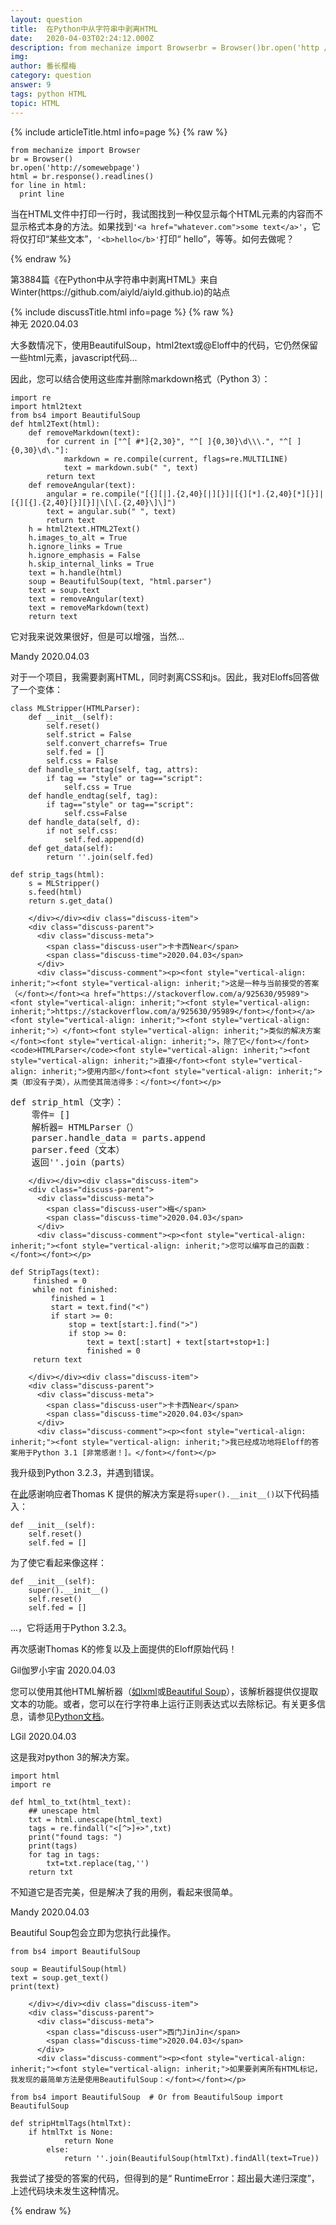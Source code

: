 ```yaml
---
layout: question
title:  在Python中从字符串中剥离HTML
date:   2020-04-03T02:24:12.000Z
description: from mechanize import Browserbr = Browser()br.open('http //somewebpage')ht...
img: 
author: 番长樱梅
category: question
answer: 9
tags: python HTML
topic: HTML
---
```

<div class="article-root">
  <div class="article">
    {% include articleTitle.html info=page %}
    {% raw %}
    <div class="article-content"><pre><code>from mechanize import Browser<font></font>
br = Browser()<font></font>
br.open('http://somewebpage')<font></font>
html = br.response().readlines()<font></font>
for line in html:<font></font>
  print line<font></font>
</code></pre>

<p><font style="vertical-align: inherit;"><font style="vertical-align: inherit;">当在HTML文件中打印一行时，我试图找到一种仅显示每个HTML元素的内容而不显示格式本身的方法。</font><font style="vertical-align: inherit;">如果找到</font></font><code>'&lt;a href="whatever.com"&gt;some text&lt;/a&gt;'</code><font style="vertical-align: inherit;"><font style="vertical-align: inherit;">，它将仅打印“某些文本”，</font></font><code>'&lt;b&gt;hello&lt;/b&gt;'</code><font style="vertical-align: inherit;"><font style="vertical-align: inherit;">打印“ hello”，等等。如何去做呢？</font></font></p></div>
    {% endraw %}
  </div>
  <p class="winter_mark">第3884篇《在Python中从字符串中剥离HTML》来自Winter(https://github.com/aiyld/aiyld.github.io)的站点</p>
  <div class="discuss-wrapper">
    {% include discussTitle.html info=page %}
    {% raw %}
    <div class="discuss-item">
        <div class="discuss-parent">
          <div class="discuss-meta">
            <span class="discuss-user">神无</span>
            <span class="discuss-time">2020.04.03</span>
          </div>
          <div class="discuss-comment"><p><font style="vertical-align: inherit;"><font style="vertical-align: inherit;">大多数情况下，使用BeautifulSoup，html2text或@Eloff中的代码，它仍然保留一些html元素，javascript代码...</font></font></p>

<p><font style="vertical-align: inherit;"><font style="vertical-align: inherit;">因此，您可以结合使用这些库并删除markdown格式（Python 3）：</font></font></p>

<pre><code>import re<font></font>
import html2text<font></font>
from bs4 import BeautifulSoup<font></font>
def html2Text(html):<font></font>
    def removeMarkdown(text):<font></font>
        for current in ["^[ #*]{2,30}", "^[ ]{0,30}\d\\\.", "^[ ]{0,30}\d\."]:<font></font>
            markdown = re.compile(current, flags=re.MULTILINE)<font></font>
            text = markdown.sub(" ", text)<font></font>
        return text<font></font>
    def removeAngular(text):<font></font>
        angular = re.compile("[{][|].{2,40}[|][}]|[{][*].{2,40}[*][}]|[{][{].{2,40}[}][}]|\[\[.{2,40}\]\]")<font></font>
        text = angular.sub(" ", text)<font></font>
        return text<font></font>
    h = html2text.HTML2Text()<font></font>
    h.images_to_alt = True<font></font>
    h.ignore_links = True<font></font>
    h.ignore_emphasis = False<font></font>
    h.skip_internal_links = True<font></font>
    text = h.handle(html)<font></font>
    soup = BeautifulSoup(text, "html.parser")<font></font>
    text = soup.text<font></font>
    text = removeAngular(text)<font></font>
    text = removeMarkdown(text)<font></font>
    return text<font></font>
</code></pre>

<p><font style="vertical-align: inherit;"><font style="vertical-align: inherit;">它对我来说效果很好，但是可以增强，当然...</font></font></p></div>
        </div></div><div class="discuss-item">
        <div class="discuss-parent">
          <div class="discuss-meta">
            <span class="discuss-user">Mandy</span>
            <span class="discuss-time">2020.04.03</span>
          </div>
          <div class="discuss-comment"><p><font style="vertical-align: inherit;"><font style="vertical-align: inherit;">对于一个项目，我需要剥离HTML，同时剥离CSS和js。</font><font style="vertical-align: inherit;">因此，我对Eloffs回答做了一个变体：</font></font></p>

<pre><code>class MLStripper(HTMLParser):<font></font>
    def __init__(self):<font></font>
        self.reset()<font></font>
        self.strict = False<font></font>
        self.convert_charrefs= True<font></font>
        self.fed = []<font></font>
        self.css = False<font></font>
    def handle_starttag(self, tag, attrs):<font></font>
        if tag == "style" or tag=="script":<font></font>
            self.css = True<font></font>
    def handle_endtag(self, tag):<font></font>
        if tag=="style" or tag=="script":<font></font>
            self.css=False<font></font>
    def handle_data(self, d):<font></font>
        if not self.css:<font></font>
            self.fed.append(d)<font></font>
    def get_data(self):<font></font>
        return ''.join(self.fed)<font></font>
<font></font>
def strip_tags(html):<font></font>
    s = MLStripper()<font></font>
    s.feed(html)<font></font>
    return s.get_data()<font></font>
</code></pre></div>
        </div></div><div class="discuss-item">
        <div class="discuss-parent">
          <div class="discuss-meta">
            <span class="discuss-user">卡卡西Near</span>
            <span class="discuss-time">2020.04.03</span>
          </div>
          <div class="discuss-comment"><p><font style="vertical-align: inherit;"><font style="vertical-align: inherit;">这是一种与当前接受的答案（</font></font><a href="https://stackoverflow.com/a/925630/95989"><font style="vertical-align: inherit;"><font style="vertical-align: inherit;">https://stackoverflow.com/a/925630/95989</font></font></a><font style="vertical-align: inherit;"><font style="vertical-align: inherit;">）</font><font style="vertical-align: inherit;">类似的解决方案</font><font style="vertical-align: inherit;">，除了它</font></font><code>HTMLParser</code><font style="vertical-align: inherit;"><font style="vertical-align: inherit;">直接</font><font style="vertical-align: inherit;">使用内部</font><font style="vertical-align: inherit;">类（即没有子类），从而使其简洁得多：</font></font></p>

<pre><font style="vertical-align: inherit;"><font style="vertical-align: inherit;">def strip_html（文字）：</font></font><font></font><font style="vertical-align: inherit;"><font style="vertical-align: inherit;">
    零件= []                                                                      </font></font><font></font><font style="vertical-align: inherit;"><font style="vertical-align: inherit;">
    解析器= HTMLParser（）                                                           </font></font><font></font><font style="vertical-align: inherit;"><font style="vertical-align: inherit;">
    parser.handle_data = parts.append                                               </font></font><font></font><font style="vertical-align: inherit;"><font style="vertical-align: inherit;">
    parser.feed（文本）                                                               </font></font><font></font><font style="vertical-align: inherit;"><font style="vertical-align: inherit;">
    返回''.join（parts）</font></font><font></font>
</pre></div>
        </div></div><div class="discuss-item">
        <div class="discuss-parent">
          <div class="discuss-meta">
            <span class="discuss-user">梅</span>
            <span class="discuss-time">2020.04.03</span>
          </div>
          <div class="discuss-comment"><p><font style="vertical-align: inherit;"><font style="vertical-align: inherit;">您可以编写自己的函数：</font></font></p>

<pre><code>def StripTags(text):<font></font>
     finished = 0<font></font>
     while not finished:<font></font>
         finished = 1<font></font>
         start = text.find("&lt;")<font></font>
         if start &gt;= 0:<font></font>
             stop = text[start:].find("&gt;")<font></font>
             if stop &gt;= 0:<font></font>
                 text = text[:start] + text[start+stop+1:]<font></font>
                 finished = 0<font></font>
     return text<font></font>
</code></pre></div>
        </div></div><div class="discuss-item">
        <div class="discuss-parent">
          <div class="discuss-meta">
            <span class="discuss-user">卡卡西Near</span>
            <span class="discuss-time">2020.04.03</span>
          </div>
          <div class="discuss-comment"><p><font style="vertical-align: inherit;"><font style="vertical-align: inherit;">我已经成功地将Eloff的答案用于Python 3.1 [非常感谢！]。</font></font></p>

<p><font style="vertical-align: inherit;"><font style="vertical-align: inherit;">我升级到Python 3.2.3，并遇到错误。 </font></font></p>

<p><font style="vertical-align: inherit;"><font style="vertical-align: inherit;">在</font></font><a href="https://stackoverflow.com/questions/11061058/using-htmlparser-in-python-3-2"><font style="vertical-align: inherit;"><font style="vertical-align: inherit;">此</font></font></a><font style="vertical-align: inherit;"><font style="vertical-align: inherit;">感谢响应者Thomas K </font><font style="vertical-align: inherit;">提供的解决方案</font><font style="vertical-align: inherit;">是将</font></font><code>super().__init__()</code><font style="vertical-align: inherit;"><font style="vertical-align: inherit;">以下代码</font><font style="vertical-align: inherit;">插入</font><font style="vertical-align: inherit;">：</font></font></p>

<pre><code>def __init__(self):<font></font>
    self.reset()<font></font>
    self.fed = []<font></font>
</code></pre>

<p><font style="vertical-align: inherit;"><font style="vertical-align: inherit;">为了使它看起来像这样：</font></font></p>

<pre><code>def __init__(self):<font></font>
    super().__init__()<font></font>
    self.reset()<font></font>
    self.fed = []<font></font>
</code></pre>

<p><font style="vertical-align: inherit;"><font style="vertical-align: inherit;">...，它将适用于Python 3.2.3。</font></font></p>

<p><font style="vertical-align: inherit;"><font style="vertical-align: inherit;">再次感谢Thomas K的修复以及上面提供的Eloff原始代码！</font></font></p></div>
        </div></div><div class="discuss-item">
        <div class="discuss-parent">
          <div class="discuss-meta">
            <span class="discuss-user">Gil伽罗小宇宙</span>
            <span class="discuss-time">2020.04.03</span>
          </div>
          <div class="discuss-comment"><p><font style="vertical-align: inherit;"><font style="vertical-align: inherit;">您可以使用其他HTML解析器（</font></font><a href="http://codespeak.net/lxml/" rel="nofollow noreferrer"><font style="vertical-align: inherit;"><font style="vertical-align: inherit;">如lxml</font></font></a><font style="vertical-align: inherit;"><font style="vertical-align: inherit;">或</font></font><a href="http://www.crummy.com/software/BeautifulSoup/" rel="nofollow noreferrer"><font style="vertical-align: inherit;"><font style="vertical-align: inherit;">Beautiful Soup</font></font></a><font style="vertical-align: inherit;"><font style="vertical-align: inherit;">），该</font><font style="vertical-align: inherit;">解析器</font><font style="vertical-align: inherit;">提供仅提取文本的功能。</font><font style="vertical-align: inherit;">或者，您可以在行字符串上运行正则表达式以去除标记。</font><font style="vertical-align: inherit;">有关</font><font style="vertical-align: inherit;">更多信息，</font><font style="vertical-align: inherit;">请参见</font></font><a href="http://docs.python.org/howto/regex" rel="nofollow noreferrer"><font style="vertical-align: inherit;"><font style="vertical-align: inherit;">Python文档</font></font></a><font style="vertical-align: inherit;"><font style="vertical-align: inherit;">。</font></font></p></div>
        </div></div><div class="discuss-item">
        <div class="discuss-parent">
          <div class="discuss-meta">
            <span class="discuss-user">LGil</span>
            <span class="discuss-time">2020.04.03</span>
          </div>
          <div class="discuss-comment"><p><font style="vertical-align: inherit;"><font style="vertical-align: inherit;">这是我对python 3的解决方案。</font></font></p>

<pre><code>import html<font></font>
import re<font></font>
<font></font>
def html_to_txt(html_text):<font></font>
    ## unescape html<font></font>
    txt = html.unescape(html_text)<font></font>
    tags = re.findall("&lt;[^&gt;]+&gt;",txt)<font></font>
    print("found tags: ")<font></font>
    print(tags)<font></font>
    for tag in tags:<font></font>
        txt=txt.replace(tag,'')<font></font>
    return txt<font></font>
</code></pre>

<p><font style="vertical-align: inherit;"><font style="vertical-align: inherit;">不知道它是否完美，但是解决了我的用例，看起来很简单。 </font></font></p></div>
        </div></div><div class="discuss-item">
        <div class="discuss-parent">
          <div class="discuss-meta">
            <span class="discuss-user">Mandy</span>
            <span class="discuss-time">2020.04.03</span>
          </div>
          <div class="discuss-comment"><p><font style="vertical-align: inherit;"><font style="vertical-align: inherit;">Beautiful Soup包会立即为您执行此操作。 </font></font></p>

<pre><code>from bs4 import BeautifulSoup<font></font>
<font></font>
soup = BeautifulSoup(html)<font></font>
text = soup.get_text()<font></font>
print(text)<font></font>
</code></pre></div>
        </div></div><div class="discuss-item">
        <div class="discuss-parent">
          <div class="discuss-meta">
            <span class="discuss-user">西门JinJin</span>
            <span class="discuss-time">2020.04.03</span>
          </div>
          <div class="discuss-comment"><p><font style="vertical-align: inherit;"><font style="vertical-align: inherit;">如果要剥离所有HTML标记，我发现的最简单方法是使用BeautifulSoup：</font></font></p>

<pre><code>from bs4 import BeautifulSoup  # Or from BeautifulSoup import BeautifulSoup<font></font>
<font></font>
def stripHtmlTags(htmlTxt):<font></font>
    if htmlTxt is None:<font></font>
            return None<font></font>
        else:<font></font>
            return ''.join(BeautifulSoup(htmlTxt).findAll(text=True)) <font></font>
</code></pre>

<p><font style="vertical-align: inherit;"><font style="vertical-align: inherit;">我尝试了接受的答案的代码，但得到的是“ RuntimeError：超出最大递归深度”，上述代码块未发生这种情况。</font></font></p></div>
        </div></div>
    {% endraw %}
  </div>
<div>
